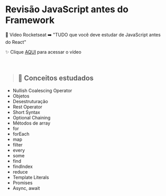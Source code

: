 # Revisão JavaScript antes do Framework

🎥 Vídeo Rocketseat ➡️ "TUDO que você deve estudar de JavaScript antes do React"

✨ Clique [AQUI](https://www.youtube.com/watch?v=37SwqREHRGI) para acessar o vídeo
    
<br>

> ## 📝 Conceitos estudados 
- Nullish Coalescing Operator
- Objetos
- Desestruturação
- Rest Operator
- Short Syntax
- Optional Chaining
- Métodos de array
- for
- forEach
- map 
- filter
- every 
- some
- find
- findIndex
- reduce
- Template Literals
- Promises
- Async, await

